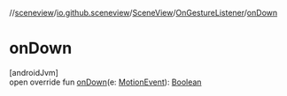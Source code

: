 //[sceneview](../../../../index.md)/[io.github.sceneview](../../index.md)/[SceneView](../index.md)/[OnGestureListener](index.md)/[onDown](on-down.md)

# onDown

[androidJvm]\
open override fun [onDown](on-down.md)(e: [MotionEvent](https://developer.android.com/reference/kotlin/android/view/MotionEvent.html)): [Boolean](https://kotlinlang.org/api/latest/jvm/stdlib/kotlin/-boolean/index.html)
